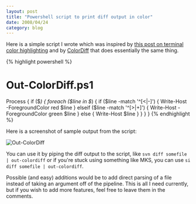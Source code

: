 ```yaml
---
layout: post
title: "Powershell script to print diff output in color"
date: 2008/04/24
category: blog
---
```


Here is a simple script I wrote which was inspired by [this post on terminal color highlighting](http://www.pixelbeat.org/docs/terminal_colours/) and by [ColorDiff](http://colordiff.sourceforge.net/) that does essentially the same thing.

{% highlight powershell %}
# Out-ColorDiff.ps1
Process {
    if ($_) {
        foreach ($line in $_) {
            if ($line -match '^[<|-]') {
                Write-Host -ForegroundColor red $line
            }
            elseif ($line -match '^[>|+]') {
                Write-Host -ForegroundColor green $line
            }
            else {
                Write-Host $line
            }
        }
    }
} 
{% endhighlight %}

Here is a screenshot of sample output from the script:

![Out-ColorDiff](https://s3.amazonaws.com/mohundro/blog/WindowsLiveWriter/Powershellscripttoprintdiffoutputincolor_99AD/image_2.png) 

You can use it by piping the diff output to the script, like `svn diff somefile | out-colordiff` or if you're stuck using something like MKS, you can use `si diff somefile | out-colordiff`. 

Possible (and easy) additions would be to add direct parsing of a file instead of taking an argument off of the pipeline. This is all I need currently, but if you wish to add more features, feel free to leave them in the comments.

